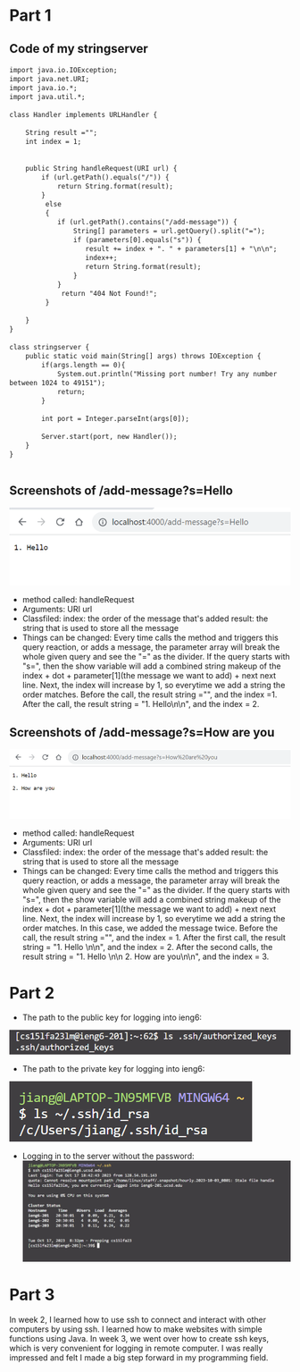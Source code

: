 # Part 1
## Code of my stringserver
```
import java.io.IOException;
import java.net.URI;
import java.io.*;
import java.util.*;

class Handler implements URLHandler {

    String result ="";
    int index = 1;


    public String handleRequest(URI url) {
        if (url.getPath().equals("/")) {
            return String.format(result);
        } 
         else 
         {
            if (url.getPath().contains("/add-message")) {
                String[] parameters = url.getQuery().split("=");
                if (parameters[0].equals("s")) {
                   result += index + ". " + parameters[1] + "\n\n";
                   index++;
                   return String.format(result);
                }
            }
             return "404 Not Found!";
         } 
        
    }
}

class stringserver {
    public static void main(String[] args) throws IOException {
        if(args.length == 0){
            System.out.println("Missing port number! Try any number between 1024 to 49151");
            return;
        }

        int port = Integer.parseInt(args[0]);

        Server.start(port, new Handler());
    }
}


```
## Screenshots of /add-message?s=Hello
![images](lab2shot2/hello.png)
* method called: handleRequest
* Arguments: URI url
* Classfiled: index: the order of the message that's added   result: the string that is used to store all the message
* Things can be changed: Every time calls the method and triggers this query reaction, or adds a message, the parameter array will break the whole given query and see the "=" as the divider. If the query starts with "s=", then the show variable will add a combined string makeup of the index + dot + parameter[1](the message we want to add) + next next line. Next, the index will increase by 1, so everytime we add a string the order matches. Before the call, the result string ="", and the index =1. After the call, the result string = "1. Hello\n\n", and the index = 2.
  
## Screenshots of /add-message?s=How are you
![images](lab2shot2/how.png)
* method called: handleRequest
* Arguments: URI url
* Classfiled: index: the order of the message that's added   result: the string that is used to store all the message
* Things can be changed: Every time calls the method and triggers this query reaction, or adds a message, the parameter array will break the whole given query and see the "=" as the divider. If the query starts with "s=", then the show variable will add a combined string makeup of the index + dot + parameter[1](the message we want to add) + next next line. Next, the index will increase by 1, so everytime we add a string the order matches. In this case, we added the message twice. Before the call, the result string ="", and the index = 1. After the first call, the result string = "1. Hello \n\n", and the index = 2. After the second calls, the result string = "1. Hello \n\n 2. How are you\n\n", and the index = 3.
  

# Part 2
* The path to the public key for logging into ieng6:
  
![images](lab2shot2/p2.png)

* The path to the private key for logging into ieng6:
  
![images](lab2shot2/newpublic.png)

* Logging in to the server without the password:
![images](lab2shot2/interaction.png)

# Part 3
In week 2, I learned how to use ssh to connect and interact with other computers by using ssh. I learned how to make websites with simple functions using Java. In week 3, we went over how to create ssh keys, which is very convenient for logging in remote computer. I was really impressed and felt I made a big step forward in my programming field.
